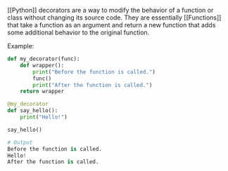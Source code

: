 [[Python]] decorators are a way to modify the behavior of a function or class without changing its source code. They are essentially [[Functions]] that take a function as an argument and return a new function that adds some additional behavior to the original function.

Example:
```python
def my_decorator(func): 
	def wrapper(): 
		print("Before the function is called.") 
		func() 
		print("After the function is called.") 
	return wrapper 

@my_decorator 
def say_hello(): 
	print("Hello!") 

say_hello()

# Output
Before the function is called. 
Hello! 
After the function is called.
```